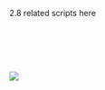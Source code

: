 2.8 related scripts here

<br>
<br>
<br>
<br>

![](https://github.com/K-410/blender-scripts/blob/master/gifs/text_copy2.gif)
